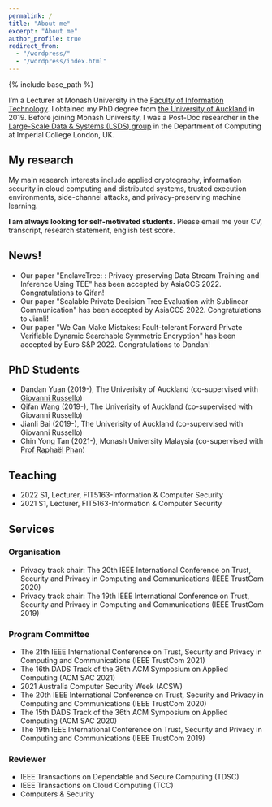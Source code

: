 ```yaml
---
permalink: /
title: "About me"
excerpt: "About me"
author_profile: true
redirect_from: 
  - "/wordpress/"
  - "/wordpress/index.html"
---
```


{% include base_path %}

I’m a Lecturer at Monash University in the [Faculty of Information Technology](https://www.monash.edu/it). I obtained my PhD degree from [the University of Auckland](https://www.auckland.ac.nz/en.html) in 2019. Before joining Monash University, I was a Post-Doc researcher in the [Large-Scale Data & Systems (LSDS) group](https://lsds.doc.ic.ac.uk/) in the Department of Computing at Imperial College London, UK. 

## My research
My main research interests include applied cryptography, information security in cloud computing and distributed systems, trusted execution environments, side-channel attacks, and privacy-preserving machine learning.

**I am always looking for self-motivated students.** Please email me your CV, transcript, research statement, english test score.

## News!
- Our paper "EnclaveTree: : Privacy-preserving Data Stream Training and Inference Using TEE" has been accepted by AsiaCCS 2022. Congratulations to Qifan!
- Our paper "Scalable Private Decision Tree Evaluation with Sublinear Communication" has been accepted by AsiaCCS 2022. Congratulations to Jianli!
- Our paper "We Can Make Mistakes: Fault-tolerant Forward Private Verifiable Dynamic Searchable Symmetric Encryption" has been accepted by Euro S&P 2022. Congratulations to Dandan!

## PhD Students
- Dandan Yuan (2019-), The Univerisity of Auckland (co-supervised with [Giovanni Russello](https://www.linkedin.com/in/giovanni-russello-218ab614/?originalSubdomain=nz))
- Qifan Wang (2019-), The Univerisity of Auckland (co-supervised with Giovanni Russello)
- Jianli Bai (2019-), The Univerisity of Auckland (co-supervised with Giovanni Russello)
- Chin Yong Tan (2021-), Monash University Malaysia (co-supervised with [Prof Raphaël Phan](https://www.monash.edu.my/IT/staff/academic/prof-raphael-phan))

## Teaching
- 2022 S1, Lecturer, FIT5163-Information & Computer Security
- 2021 S1, Lecturer, FIT5163-Information & Computer Security

## Services

### Organisation
- Privacy track chair: The 20th IEEE International Conference on Trust, Security and Privacy in Computing and Communications (IEEE TrustCom 2020)
- Privacy track chair: The 19th IEEE International Conference on Trust, Security and Privacy in Computing and Communications (IEEE TrustCom 2019)

### Program Committee
- The 21th IEEE International Conference on Trust, Security and Privacy in Computing and Communications (IEEE TrustCom 2021)
- The 16th DADS Track of the 36th ACM Symposium on Applied Computing (ACM SAC 2021)
- 2021 Australia Computer Security Week (ACSW)
- The 20th IEEE International Conference on Trust, Security and Privacy in Computing and Communications (IEEE TrustCom 2020)
- The 15th DADS Track of the 36th ACM Symposium on Applied Computing (ACM SAC 2020)
- The 19th IEEE International Conference on Trust, Security and Privacy in Computing and Communications (IEEE TrustCom 2019)

### Reviewer
- IEEE Transactions on Dependable and Secure Computing (TDSC)
- IEEE Transactions on Cloud Computing (TCC)
- Computers & Security


